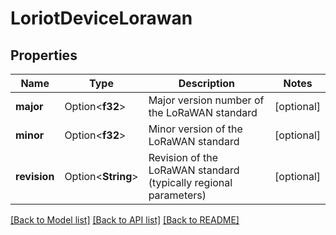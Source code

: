 # LoriotDeviceLorawan

## Properties

Name | Type | Description | Notes
------------ | ------------- | ------------- | -------------
**major** | Option<**f32**> | Major version number of the LoRaWAN standard | [optional]
**minor** | Option<**f32**> | Minor version of the LoRaWAN standard | [optional]
**revision** | Option<**String**> | Revision of the LoRaWAN standard (typically regional parameters) | [optional]

[[Back to Model list]](../README.md#documentation-for-models) [[Back to API list]](../README.md#documentation-for-api-endpoints) [[Back to README]](../README.md)


